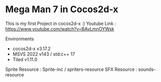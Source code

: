# Mega Man 7 in Cocos2d-x 

This is my first Project in cocos2d-x :)
Youtube Link : https://www.youtube.com/watch?v=BAvLmnOYWsk

Environments
- cocos2d-x v3.17.2
- MSVS 2022 v143 / std:c++ 17
- Tiled v1.11.0

Sprite Resource : Sprite-inc / spriters-resource
SFX Resource : sounds-resource

